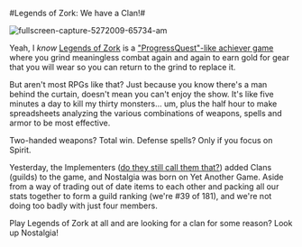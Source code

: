 #Legends of Zork: We have a Clan!#

![fullscreen-capture-5272009-65734-am](http://westkarana.com/wp-content/uploads/2009/05/fullscreen-capture-5272009-65734-am.jpg "fullscreen-capture-5272009-65734-am")

Yeah, I *know* [Legends of Zork](http://legendsofzork.com/) is a ["ProgressQuest"-like achiever game](http://westkarana.com/index.php/2009/04/17/achiever-games-legends-of-zork-and-progress-quest/) where you grind meaningless combat again and again to earn gold for gear that you will wear so you can return to the grind to replace it.

But aren't most RPGs like that? Just because you know there's a man behind the curtain, doesn't mean you can't enjoy the show. It's like five minutes a day to kill my thirty monsters... um, plus the half hour to make spreadsheets analyzing the various combinations of weapons, spells and armor to be most effective.

Two-handed weapons? Total win. Defense spells? Only if you focus on Spirit.

Yesterday, the Implementers ([do they still call them that?](http://en.wikipedia.org/wiki/Implementer)) added Clans (guilds) to the game, and Nostalgia was born on Yet Another Game. Aside from a way of trading out of date items to each other and packing all our stats together to form a guild ranking (we're #39 of 181), and we're not doing too badly with just four members.

Play Legends of Zork at all and are looking for a clan for some reason? Look up Nostalgia!
